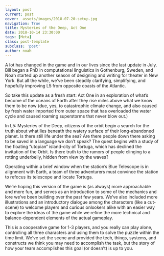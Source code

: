 ```yaml
---
layout: post
current: post
cover:  assets/images/2018-07-20-setup.jpg
navigation: True
title: Mysteries of the Deep, Act One
date: 2018-10-14 23:30:00
tags: [Meta]
class: post-template
subclass: 'post'
author: noah
---
```


A lot has changed in the game and in our lives since the last update in July. Bill began a PhD in computational linguistics in Gothenburg, Sweden, and Noah started up another season of designing and writing for theater in New York. But all the while, we’ve been steadily clarifying, simplifying, and hopefully improving L5 from opposite coasts of the Atlantic. 


So take this update as a fresh start: Act One in an exploration of what’s become of the oceans of Earth after they rise miles above what we know them to be now (due, yes, to catastrophic climate change, and also caused by fresh water imported from outer space that has overloaded the water cycle and caused roaming superstorms that never blow out.)


In L5: Mysteries of the Deep, citizens of the orbit begin a search for the truth about what lies beneath the watery surface of their long-abandoned planet. Is there still life under the sea? Are there people down there asking to be saved in a language we don’t speak? The quest begins with a study of the floating “utopian” island-city of Tortuga, which has declined the invitation of the Orbit. Is there truth to the rumors of people clinging to a rotting underbelly, hidden from view by the waves? 


Operating within a brief window when the station’s Blue Telescope is in alignment with Earth, a team of three adventurers must convince the station to refocus its telescope and locate Tortuga. 


We’re hoping this version of the game is (as always) more approachable and more fun, and serves as an introduction to some of the mechanics and lore we’ve been building over the past few years. We’ve also included more illustrations and an introductory dialogue among the characters (like a cut-scene) to welcome players and curious onlookers alike with an easier way to explore the ideas of the game while we refine the more technical and balance-dependent elements of the actual gameplay.


This is a cooperative game for 1-3 players, and you really can play alone, controlling all three characters and using them to solve the puzzle within the time limit. We’ve set the scene and provided the tech, things, systems, and constructs we think you may need to accomplish the task, but the story of how your team accomplishes this goal (or doesn’t) is up to you.
